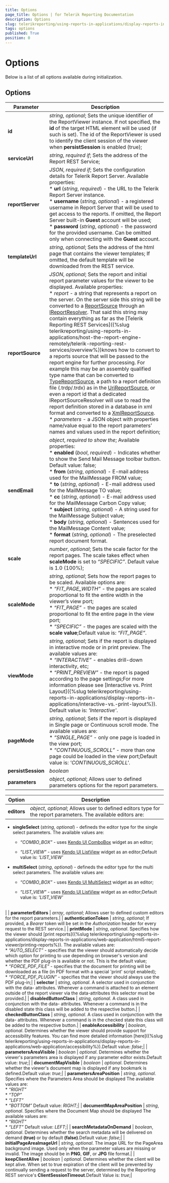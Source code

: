 ```yaml
---
title: Options
page_title: Options | for Telerik Reporting Documentation
description: Options
slug: telerikreporting/using-reports-in-applications/display-reports-in-applications/web-application/angular-report-viewer/api-reference/options
tags: options
published: True
position: 0
---
```


# Options



Below is a list of all options available during initialization.       

## Options

| Parameter | Description |
| ------ | ------ |
| __id__ | *string*, *optional*; Sets the unique identifier of the ReportViewer instance. If not specified,                 the __id__ of the target HTML element will be used (if such is set). The id of the ReportViewer is used to identify the client                 session of the viewer when __persistSession__ is enabled (true);|
| __serviceUrl__ | *string*, *required if*; Sets the address of the Report REST Service;|
| __reportServer__ | *JSON*, *required if*; Sets the configuration details for Telerik Report Server. Available properties:<br/>* __url__ (*string*, *required*) - the URL to the Telerik Report Server instance.<br/>* __username__ (*string*, *optional*) - a registered username in Report Server that will be used to get access to the reports. If omitted, the Report Server built-in __Guest__ account will be used;<br/>* __password__ (*string*, *optional*) - the password for the provided username. Can be omitted only when connecting with the __Guest__ account.|
| __templateUrl__ | *string*, *optional*; Sets the address of the html page that contains the viewer templates; If omitted, the default template will be downloaded from the REST service.|
| __reportSource__ | *JSON*, *optional*; Sets the report and initial report parameter values for the viewer to be displayed. Available properties:<br/>* *report* - a string that represents a report on the server.                     On the server side this string will be converted to a   [ReportSource](/reporting/api/Telerik.Reporting.ReportSource)                      through an   [IReportResolver](/reporting/api/Telerik.Reporting.Service.IReportResolver).                     That said this string may contain everything as far as the [Telerik Reporting REST Services]({%slug telerikreporting/using-reports-in-applications/host-the-report-engine-remotely/telerik-reporting-rest-services/overview%})knows how to convert to a reports source that will be passed to the report engine for further processing.                     For example this may be an assembly qualified type name that can be converted to   [TypeReportSource](/reporting/api/Telerik.Reporting.TypeReportSource),                     a path to a report definition file (.trdp/.trdx) as in the   [UriReportSource](/reporting/api/Telerik.Reporting.UriReportSource),                     or even a report id that a dedicated IReportSourceResolver will use to read the report definition stored in a database                     in xml format and converted to a   [XmlReportSource](/reporting/api/Telerik.Reporting.XmlReportSource).<br/>* *parameters* - a JSON object with properties name/value equal to the report parameters’ names and values used in the report definition;|
| __sendEmail__ | *object*, *required to show the*;                 Available properties:<br/>* __enabled__ (*bool*, *required*) - Indicates whether to show the Send Mail Message toolbar button. Default value: false;<br/>* __from__ (*string*, *optional*) - E-mail address used for the MailMessage FROM value;<br/>* __to__ (*string*, *optional*) - E-mail address used for the MailMessage TO value;<br/>* __cc__ (*string*, *optional*) - E-mail address used for the MailMessage Carbon Copy value;<br/>* __subject__ (*string*, *optional*) - A string used for the MailMessage Subject value;<br/>* __body__ (*string*, *optional*) - Sentences used for the MailMessage Content value;<br/>* __format__ (*string*, *optional*) - The preselected report document format.|
| __scale__ | *number*, *optional*; Sets the scale factor for the report pages.                 The scale takes effect when __scaleMode__ is set to *“SPECIFIC”*. Default value is 1.0 (100%);|
| __scaleMode__ | *string*, *optional*; Sets how the report pages to be scaled. Available options are:<br/>* *“FIT_PAGE_WIDTH”* - the pages are scaled proportional to fit the entire width in the viewer’s view port;<br/>* *“FIT_PAGE”* - the pages are scaled proportional to fit the entire page in the view port;<br/>* *“SPECIFIC”* - the pages are scaled with the __scale value__;Default value is: *“FIT_PAGE”*.|
| __viewMode__ | *string*, *optional*;                 Sets if the report is displayed in interactive mode or in print preview. The available values are:<br/>* *“INTERACTIVE”* - enables drill-down interactivity, etc;<br/>* *“PRINT_PREVIEW”* - the report is paged according to the page settings;For more information please see [Interactive vs. Print Layout]({%slug telerikreporting/using-reports-in-applications/display-reports-in-applications/interactive-vs.-print-layout%}). Default value is: *'Interactive'*.|
| __pageMode__ | *string*, *optional*;                 Sets if the report is displayed in Single page or Continuous scroll mode. The available values are:<br/>* *“SINGLE_PAGE”* - only one page is loaded in the view port;<br/>* *“CONTINUOUS_SCROLL”* - more than one page could be loaded in the view port;Default value is: *'CONTINUOUS_SCROLL'*.|
| __persistSession__ | *boolean* | *optional*. Sets whether the viewer’s client session                 to be persisted between the page’s refreshes(ex. postback). The session is stored in the browser’s  [sessionStorage](https://developer.mozilla.org/en-US/docs/Web/Guide/API/DOM/Storage) and is available                 for the duration of the page session. A page session lasts for as long as the browser is open and survives over page reloads and restores.                 Opening a page in a new tab or window will cause a new session to be initiated.The viewer’s state is persisted in the global sessionStorage object under a key defined by the viewer’s __id__.                 In order to enable the correct session to be loaded on the next page reload please use the same __id__ as in the first load. This means that if you need to persist the client session between page reloads you should                 set the viewer’s __id__ (or the id of the target element) to a constant value that should not be changed dynamically                 during the page lifecycle.Default Value is: *false*;|
| __parameters__ | *object*, *optional*;                 Allows user to defined parameters options for the report parameters.|

 Option | Description |
| ------ | ------ |
| __editors__ | *object*, *optional*; Allows user to defined editors type for the report parameters. The available editors are:

* __singleSelect__ (*string*, *optional*) - defineds the editor type for the single select parameters. The available values are:

   + *“COMBO_BOX”* - uses [Kendo UI ComboBox](https://docs.telerik.com/kendo-ui/api/javascript/ui/combobox) widget as an editor;

   + *“LIST_VIEW”* - uses [Kendo UI ListView](https://docs.telerik.com/kendo-ui/api/javascript/ui/listview) widget as an editor;Default value is: *'LIST_VIEW'* 

* __multiSelect__ (*string*, *optional*) - defineds the editor type for the multi select parameters. The available values are:

   + *“COMBO_BOX”* - uses [Kendo UI MultiSelect](https://docs.telerik.com/kendo-ui/api/javascript/ui/multiselect) widget as an editor;

   + *“LIST_VIEW”* - uses [Kendo UI ListView](https://docs.telerik.com/kendo-ui/api/javascript/ui/listview) widget as an editor;Default value is: *'LIST_VIEW'* 

|   |   |
| ------ | ------ |
|
| __parameterEditors__ | *array*, *optional*;                 Allows user to defined custom editors for the report parameters.|
| __authenticationToken__ | *string*, *optional*; If provided, a *Bearer* token will be set in the *Authorization* header for every request to the REST service.|
| __printMode__ | *string*, *optional*.                 Specifies how the viewer should [print reports]({%slug telerikreporting/using-reports-in-applications/display-reports-in-applications/web-application/html5-report-viewer/printing-reports%}).                 The available values are:<br/>* *“AUTO_SELECT”* - specifies that the viewer should automatically decide                     which option for printing to use depending on browser's version and whether the PDF plug-in is available                     or not. This is the default value;<br/>* *“FORCE_PDF_FILE”* - specifies that the document for printing will be                     downloaded as a file (in PDF format with a special 'print' script enabled);<br/>* *“FORCE_PDF_PLUGIN”* - specifies that the viewer should always use the PDF plug-in;|
| __selector__ | *string*, *optional*.                 A selector used in conjunction with the data- attributes.                 Whenever a command is attached to an element outside of the report viewer via the data-attributes this selector must be provided.|
| __disabledButtonClass__ | *string*, *optional*.                 A class used in conjunction with the data- attributes.                 Whenever a command is in the disabled state this class will be added to the respective button.|
| __checkedButtonClass__ | *string*, *optional*.                 A class used in conjunction with the data- attributes.                 Whenever a command is in the checked state this class will be added to the respective button.|
| __enableAccessibility__ | *boolean*, *optional*.                 Determines whether the viewer should provide support for accessibility features. You can find more detailed information [here]({%slug telerikreporting/using-reports-in-applications/display-reports-in-applications/web-application/accessibility%}).Default value: *false*;|
| __parametersAreaVisible__ | *boolean* | *optional*. Determines whether the viewer's parameters area is displayed if any parameter editor exists.Default value: *true*;|
| __documentMapVisible__ | *boolean* | *optional*. Determines whether the viewer's document map is displayed if any bookmark is defined.Default value: *true*;|
| __parametersAreaPosition__ | *string*, *optional*.                 Specifies where the Parameters Area should be displayed                 The available values are:<br/>* *“RIGHT”* <br/>* *“TOP”* <br/>* *“LEFT”* <br/>* *“BOTTOM”* Default value: *RIGHT*;|
| __documentMapAreaPosition__ | *string*, *optional*.                 Specifies where the Document Map should be displayed                 The available values are:<br/>* *“RIGHT”* <br/>* *“LEFT”* Default value: *LEFT*;|
| __searchMetadataOnDemand__ | *boolean*, *optional*.                 Determines whether the search metadata will be delivered on demand __(true)__ or by default __(false)__.Default value: *false*;|
| __initialPageAreaImageUrl__ | *string*, *optional*.                 The image URL for the PageArea background image. Used only when the parameter values are missing or invalid.                 The image should be in __PNG__, __GIF__, or __JPG__ file format.|
| __keepClientAlive__ | *boolean* | *optional*. Determines whether the client will be kept alive. When set to true expiration of the client will                 be prevented by continually sending a request to the server, determined by the Reporting REST service's __ClientSessionTimeout__.Default Value is: *true*;|

